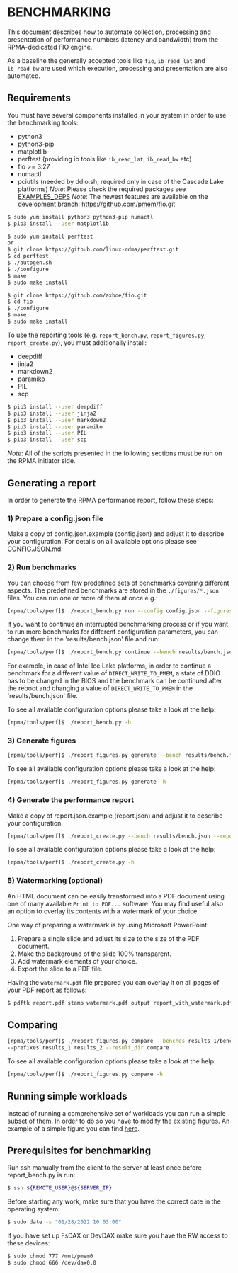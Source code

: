 # BENCHMARKING

This document describes how to automate collection, processing and presentation of performance numbers (latency and bandwidth) from the RPMA-dedicated FIO engine.

As a baseline the generally accepted tools like `fio`, `ib_read_lat` and `ib_read_bw` are used which execution, processing and presentation are also automated.

## Requirements

You must have several components installed in your system in order to use the benchmarking tools:
 - python3
 - python3-pip
 - matplotlib
 - perftest (providing ib tools like `ib_read_lat`, `ib_read_bw` etc)
 - fio >= 3.27
 - numactl
 - pciutils (needed by ddio.sh, required only in case of the Cascade Lake platforms)
*Note*: Please check the required packages see [EXAMPLES_DEPS](./utils/docker/images/)
*Note*: The newest features are available on the development branch: https://github.com/pmem/fio.git

```sh
$ sudo yum install python3 python3-pip numactl
$ pip3 install --user matplotlib

$ sudo yum install perftest
or
$ git clone https://github.com/linux-rdma/perftest.git
$ cd perftest
$ ./autogen.sh
$ ./configure
$ make
$ sudo make install

$ git clone https://github.com/axboe/fio.git
$ cd fio
$ ./configure
$ make
$ sudo make install
```

To use the reporting tools (e.g. `report_bench.py`, `report_figures.py`, `report_create.py`), you must additionally install:
 - deepdiff
 - jinja2
 - markdown2
 - paramiko
 - PIL
 - scp

```sh
$ pip3 install --user deepdiff
$ pip3 install --user jinja2
$ pip3 install --user markdown2
$ pip3 install --user paramiko
$ pip3 install --user PIL
$ pip3 install --user scp
```

*Note*: All of the scripts presented in the following sections must be run on the RPMA initiator side.


## Generating a report

In order to generate the RPMA performance report, follow these steps:

### 1) Prepare a config.json file

Make a copy of config.json.example (config.json) and adjust it to describe your configuration. For details on all available options please see [CONFIG.JSON.md](CONFIG.JSON.md).

### 2) Run benchmarks

You can choose from few predefined sets of benchmarks covering different aspects. The predefined benchmarks are stored in the `./figures/*.json` files. You can run one or more of them at once e.g.:

```sh
[rpma/tools/perf]$ ./report_bench.py run --config config.json --figures figures/read.json figures/write.json --result_dir results
```

If you want to continue an interrupted benchmarking process or if you want to run more benchmarks for different configuration parameters, you can change them in the 'results/bench.json' file and run:

```sh
[rpma/tools/perf]$ ./report_bench.py continue --bench results/bench.json
```

For example, in case of Intel Ice Lake platforms, in order to continue a benchmark for a different value of `DIRECT_WRITE_TO_PMEM`, a state of DDIO has to be changed in the BIOS and the benchmark can be continued after the reboot and changing a value of `DIRECT_WRITE_TO_PMEM` in the 'results/bench.json' file.

To see all available configuration options please take a look at the help:

```sh
[rpma/tools/perf]$ ./report_bench.py -h
```

### 3) Generate figures

```sh
[rpma/tools/perf]$ ./report_figures.py generate --bench results/bench.json
```

To see all available configuration options please take a look at the help:

```sh
[rpma/tools/perf]$ ./report_figures.py generate -h
```

### 4) Generate the performance report

Make a copy of report.json.example (report.json) and adjust it to describe your configuration.

```sh
[rpma/tools/perf]$ ./report_create.py --bench results/bench.json --report report.json
```

To see all available configuration options please take a look at the help:

```sh
[rpma/tools/perf]$ ./report_create.py -h
```
### 5) Watermarking (optional)

An HTML document can be easily transformed into a PDF document using one of many available `Print to PDF...` software. You may find useful also an option to overlay its contents with a watermark of your choice.

One way of preparing a watermark is by using Microsoft PowerPoint:

1. Prepare a single slide and adjust its size to the size of the PDF document.
2. Make the background of the slide 100% transparent.
3. Add watermark elements of your choice.
4. Export the slide to a PDF file.

Having the `watermark.pdf` file prepared you can overlay it on all pages of your PDF report as follows:

```sh
$ pdftk report.pdf stamp watermark.pdf output report_with_watermark.pdf
```

## Comparing

```sh
[rpma/tools/perf]$ ./report_figures.py compare --benches results_1/bench.json results_2/bench.json
--prefixes results_1 results_2 --result_dir compare
```

To see all available configuration options please take a look at the help:

```sh
[rpma/tools/perf]$ ./report_figures.py compare -h
```

## Running simple workloads

Instead of running a comprehensive set of workloads you can run a simple subset of them.
In order to do so you have to modify the existing [figures](./figures/).
An example of a simple figure you can find [here](./figures/example_read.json).

## Prerequisites for benchmarking

Run ssh manually from the client to the server at least once before report_bench.py is run:
``` sh
$ ssh ${REMOTE_USER}@${SERVER_IP}
```

Before starting any work, make sure that you have the correct date in the operating system:
``` sh
$ sudo date -s "01/28/2022 10:03:00"
```

If you have set up FsDAX or DevDAX make sure you have the RW access to these devices:
``` sh
$ sudo chmod 777 /mnt/pmem0 
$ sudo chmod 666 /dev/dax0.0
```
